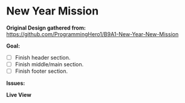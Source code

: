 # New Year Mission

**Original Design gathered from:** <br>
<https://github.com/ProgrammingHero1/B9A1-New-Year-New-Mission>


**Goal:**
- [ ] Finish header section.
- [ ] Finish middle/main section.
- [ ] Finish footer section.

**Issues:**
 

**Live View** <br>

